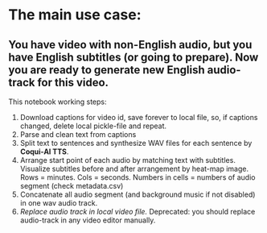 # The main use case:

## You have video with non-English audio, but you have English subtitles (or going to prepare). Now you are ready to generate new English audio-track for this video.


This notebook working steps:

1) Download captions for video id, save forever to local file, so, if captions changed, delete local pickle-file and repeat.
2) Parse and clean text from captions
3) Split text to sentences and synthesize WAV files for each sentence by **Coqui-AI TTS**.
4) Arrange start point of each audio by matching text with subtitles. Visualize subtitles before and after arrangement by heat-map image. Rows = minutes. Cols = seconds. Numbers in cells = numbers of audio segment (check metadata.csv)
5) Concatenate all audio segment (and background music if not disabled) in one wav audio track.
6) *Replace audio track in local video file.* Deprecated: you should replace audio-track in any video editor manually.

